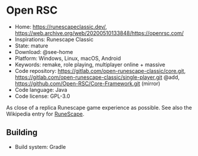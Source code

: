# Open RSC

- Home: https://runescapeclassic.dev/, https://web.archive.org/web/20200510133848/https://openrsc.com/
- Inspirations: Runescape Classic
- State: mature
- Download: @see-home
- Platform: Windows, Linux, macOS, Android
- Keywords: remake, role playing, multiplayer online + massive
- Code repository: https://gitlab.com/open-runescape-classic/core.git, https://gitlab.com/open-runescape-classic/single-player.git @add, https://github.com/Open-RSC/Core-Framework.git (mirror)
- Code language: Java
- Code license: GPL-3.0

As close of a replica Runescape game experience as possible.
See also the Wikipedia entry for [RuneScape](https://en.wikipedia.org/wiki/RuneScape).

## Building

- Build system: Gradle
